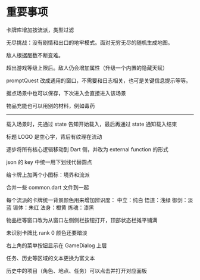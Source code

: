 # 重要事项

卡牌库增加按流派，类型过滤

无尽挑战：没有剧情和出口的地牢模式。面对无穷无尽的随机生成地图。

敌人根据层数不断变难。

超出游戏等级上限后。敌人仍会增加属性（升级一个内置的隐藏天赋）

promptQuest 改成通用的窗口，不需要和日志相关，也可是关键信息提示等等。

据点场景中也可以保存，下次进入会直接进入该场景

物品充能也可以用别的材料，例如毒药

---

载入场景时，先通过 state 告知开始载入，最后再通过 state 通知载入结束

标题 LOGO 是空心字，背后有纹理在流动

逐步将所有核心逻辑移动到 Dart 侧，并改为 external function 的形式

json 的 key 中统一用下划线代替圆点

给卡牌上加两个小图标：境界和流派

合并一些 common.dart 文件到一起

每个流派的卡牌统一背景颜色用来增加辨识度：
中立：纯白
悟道：浅绿
御剑：淡蓝
锻体：朱红
法身：橙黄
炼魂：漆黑

物品栏等窗口改为从窗口左侧侧栏按钮打开，顶部状态栏摊平铺满

未识别卡牌比 rank 0 颜色还要暗淡

右上角的菜单按钮显示在 GameDialog 上层

任务、历史等区域的文本更换为富文本

历史中的项目（角色、地点、任务）可以点击并打开对应面板
